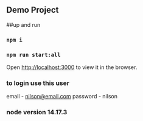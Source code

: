 
## Demo Project

##up and run
### `npm i`

### `npm run start:all`

Open [http://localhost:3000](http://localhost:3000) to view it in the browser.
### to login use this user
email - nilson@email.com
password - nilson

### node version 14.17.3
